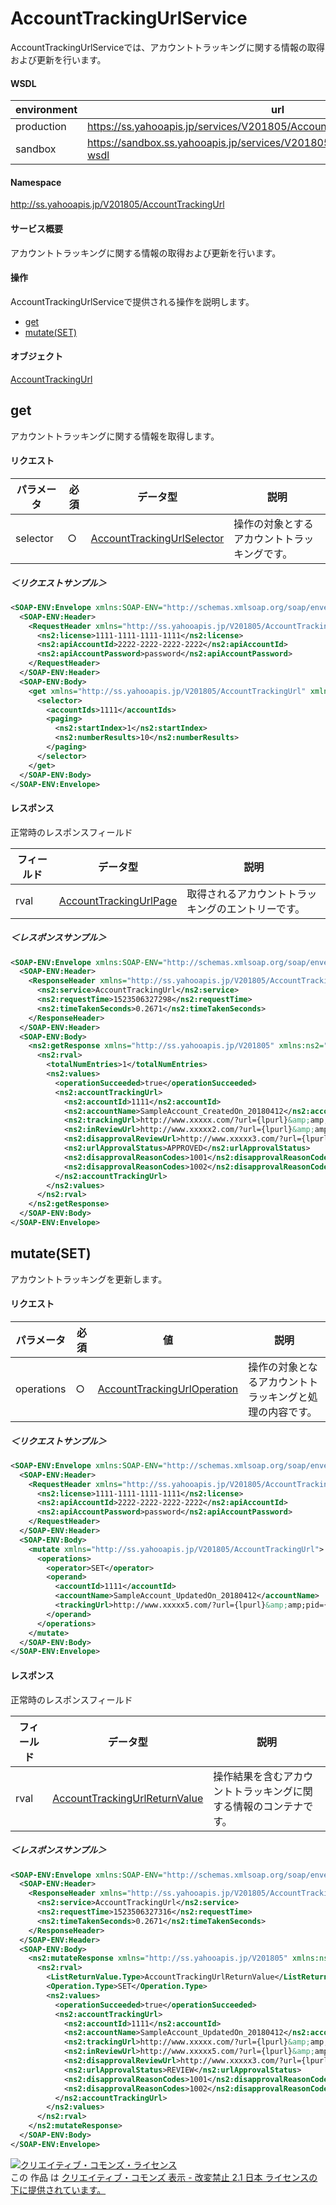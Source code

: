 # AccountTrackingUrlService
AccountTrackingUrlServiceでは、アカウントトラッキングに関する情報の取得および更新を行います。

#### WSDL
| environment | url |
|---|---|
| production  | https://ss.yahooapis.jp/services/V201805/AccountTrackingUrlService?wsdl|
| sandbox  | https://sandbox.ss.yahooapis.jp/services/V201805/AccountTrackingUrlService?wsdl|

#### Namespace
http://ss.yahooapis.jp/V201805/AccountTrackingUrl

#### サービス概要
アカウントトラッキングに関する情報の取得および更新を行います。

#### 操作
AccountTrackingUrlServiceで提供される操作を説明します。

+ [get](#get)
+ [mutate(SET)](#mutateset)

#### オブジェクト
[AccountTrackingUrl](../data/AccountTrackingUrl)

## get
アカウントトラッキングに関する情報を取得します。

#### リクエスト
| パラメータ | 必須 | データ型 | 説明 |
|---|---|---|---|
| selector | ○ | [AccountTrackingUrlSelector](../data/AccountTrackingUrl/AccountTrackingUrlSelector.md) | 操作の対象とするアカウントトラッキングです。 |

##### ＜リクエストサンプル＞
```xml
<SOAP-ENV:Envelope xmlns:SOAP-ENV="http://schemas.xmlsoap.org/soap/envelope/">
  <SOAP-ENV:Header>
    <RequestHeader xmlns="http://ss.yahooapis.jp/V201805/AccountTrackingUrl" xmlns:ns2="http://ss.yahooapis.jp/V201805">
      <ns2:license>1111-1111-1111-1111</ns2:license>
      <ns2:apiAccountId>2222-2222-2222-2222</ns2:apiAccountId>
      <ns2:apiAccountPassword>password</ns2:apiAccountPassword>
    </RequestHeader>
  </SOAP-ENV:Header>
  <SOAP-ENV:Body>
    <get xmlns="http://ss.yahooapis.jp/V201805/AccountTrackingUrl" xmlns:ns2="http://ss.yahooapis.jp/V201805">
      <selector>
        <accountIds>1111</accountIds>
        <paging>
          <ns2:startIndex>1</ns2:startIndex>
          <ns2:numberResults>10</ns2:numberResults>
        </paging>
      </selector>
    </get>
  </SOAP-ENV:Body>
</SOAP-ENV:Envelope>
```

#### レスポンス
正常時のレスポンスフィールド

| フィールド | データ型 | 説明 |
|---|---|---|
| rval | [AccountTrackingUrlPage](../data/AccountTrackingUrl/AccountTrackingUrlPage.md) | 取得されるアカウントトラッキングのエントリーです。 |

##### ＜レスポンスサンプル＞
```xml
<SOAP-ENV:Envelope xmlns:SOAP-ENV="http://schemas.xmlsoap.org/soap/envelope/">
  <SOAP-ENV:Header>
    <ResponseHeader xmlns="http://ss.yahooapis.jp/V201805/AccountTrackingUrl" xmlns:ns2="http://ss.yahooapis.jp/V201805">
      <ns2:service>AccountTrackingUrl</ns2:service>
      <ns2:requestTime>1523506327298</ns2:requestTime>
      <ns2:timeTakenSeconds>0.2671</ns2:timeTakenSeconds>
    </ResponseHeader>
  </SOAP-ENV:Header>
  <SOAP-ENV:Body>
    <ns2:getResponse xmlns="http://ss.yahooapis.jp/V201805" xmlns:ns2="http://ss.yahooapis.jp/V201805/AccountTrackingUrl">
      <ns2:rval>
        <totalNumEntries>1</totalNumEntries>
        <ns2:values>
          <operationSucceeded>true</operationSucceeded>
          <ns2:accountTrackingUrl>
            <ns2:accountId>1111</ns2:accountId>
            <ns2:accountName>SampleAccount_CreatedOn_20180412</ns2:accountName>
            <ns2:trackingUrl>http://www.xxxxx.com/?url={lpurl}&amp;amp;pid={_id1}</ns2:trackingUrl>
            <ns2:inReviewUrl>http://www.xxxxx2.com/?url={lpurl}&amp;amp;pid={_id1}</ns2:inReviewUrl>
            <ns2:disapprovalReviewUrl>http://www.xxxxx3.com/?url={lpurl}&amp;amp;pid={_id1}</ns2:disapprovalReviewUrl>
            <ns2:urlApprovalStatus>APPROVED</ns2:urlApprovalStatus>
            <ns2:disapprovalReasonCodes>1001</ns2:disapprovalReasonCodes>
            <ns2:disapprovalReasonCodes>1002</ns2:disapprovalReasonCodes>
          </ns2:accountTrackingUrl>
        </ns2:values>
      </ns2:rval>
    </ns2:getResponse>
  </SOAP-ENV:Body>
</SOAP-ENV:Envelope>
```

## mutate(SET)
アカウントトラッキングを更新します。

#### リクエスト
| パラメータ | 必須 | 値 | 説明 |
|---|---|---|---|
| operations | ○ | [AccountTrackingUrlOperation](../data/AccountTrackingUrl/AccountTrackingUrlOperation.md) | 操作の対象となるアカウントトラッキングと処理の内容です。 |

##### ＜リクエストサンプル＞
```xml
<SOAP-ENV:Envelope xmlns:SOAP-ENV="http://schemas.xmlsoap.org/soap/envelope/">
  <SOAP-ENV:Header>
    <RequestHeader xmlns="http://ss.yahooapis.jp/V201805/AccountTrackingUrl" xmlns:ns2="http://ss.yahooapis.jp/V201805">
      <ns2:license>1111-1111-1111-1111</ns2:license>
      <ns2:apiAccountId>2222-2222-2222-2222</ns2:apiAccountId>
      <ns2:apiAccountPassword>password</ns2:apiAccountPassword>
    </RequestHeader>
  </SOAP-ENV:Header>
  <SOAP-ENV:Body>
    <mutate xmlns="http://ss.yahooapis.jp/V201805/AccountTrackingUrl">
      <operations>
        <operator>SET</operator>
        <operand>
          <accountId>1111</accountId>
          <accountName>SampleAccount_UpdatedOn_20180412</accountName>
          <trackingUrl>http://www.xxxxx5.com/?url={lpurl}&amp;amp;pid={_id1}</trackingUrl>
        </operand>
      </operations>
    </mutate>
  </SOAP-ENV:Body>
</SOAP-ENV:Envelope>
```

#### レスポンス
正常時のレスポンスフィールド

| フィールド | データ型 | 説明 |
|---|---|---|
| rval | [AccountTrackingUrlReturnValue](../data/AccountTrackingUrl/AccountTrackingUrlReturnValue.md) | 操作結果を含むアカウントトラッキングに関する情報のコンテナです。 |

##### ＜レスポンスサンプル＞
```xml
<SOAP-ENV:Envelope xmlns:SOAP-ENV="http://schemas.xmlsoap.org/soap/envelope/">
  <SOAP-ENV:Header>
    <ResponseHeader xmlns="http://ss.yahooapis.jp/V201805/AccountTrackingUrl" xmlns:ns2="http://ss.yahooapis.jp/V201805">
      <ns2:service>AccountTrackingUrl</ns2:service>
      <ns2:requestTime>1523506327316</ns2:requestTime>
      <ns2:timeTakenSeconds>0.2671</ns2:timeTakenSeconds>
    </ResponseHeader>
  </SOAP-ENV:Header>
  <SOAP-ENV:Body>
    <ns2:mutateResponse xmlns="http://ss.yahooapis.jp/V201805" xmlns:ns2="http://ss.yahooapis.jp/V201805/AccountTrackingUrl">
      <ns2:rval>
        <ListReturnValue.Type>AccountTrackingUrlReturnValue</ListReturnValue.Type>
        <Operation.Type>SET</Operation.Type>
        <ns2:values>
          <operationSucceeded>true</operationSucceeded>
          <ns2:accountTrackingUrl>
            <ns2:accountId>1111</ns2:accountId>
            <ns2:accountName>SampleAccount_UpdatedOn_20180412</ns2:accountName>
            <ns2:trackingUrl>http://www.xxxxx.com/?url={lpurl}&amp;amp;pid={_id1}</ns2:trackingUrl>
            <ns2:inReviewUrl>http://www.xxxxx5.com/?url={lpurl}&amp;amp;pid={_id1}</ns2:inReviewUrl>
            <ns2:disapprovalReviewUrl>http://www.xxxxx3.com/?url={lpurl}&amp;amp;pid={_id1}</ns2:disapprovalReviewUrl>
            <ns2:urlApprovalStatus>REVIEW</ns2:urlApprovalStatus>
            <ns2:disapprovalReasonCodes>1001</ns2:disapprovalReasonCodes>
            <ns2:disapprovalReasonCodes>1002</ns2:disapprovalReasonCodes>
          </ns2:accountTrackingUrl>
        </ns2:values>
      </ns2:rval>
    </ns2:mutateResponse>
  </SOAP-ENV:Body>
</SOAP-ENV:Envelope>
```

<a rel="license" href="http://creativecommons.org/licenses/by-nd/2.1/jp/"><img alt="クリエイティブ・コモンズ・ライセンス" style="border-width:0" src="https://i.creativecommons.org/l/by-nd/2.1/jp/88x31.png" /></a><br />この 作品 は <a rel="license" href="http://creativecommons.org/licenses/by-nd/2.1/jp/">クリエイティブ・コモンズ 表示 - 改変禁止 2.1 日本 ライセンスの下に提供されています。</a>
